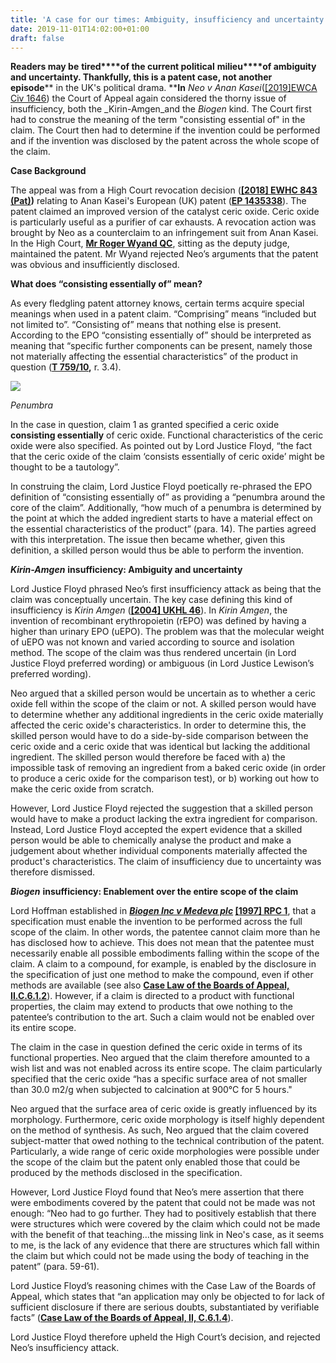 ```yaml
---
title: 'A case for our times: Ambiguity, insufficiency and uncertainty (Anan Kasei  v Neo [2019] EWCA Civ 1646)'
date: 2019-11-01T14:02:00+01:00
draft: false
---
```


**Readers may be** **tired****of the current political** **milieu****of ambiguity and uncertainty. Thankfully, this is a patent case, not another** **episode**** in the UK's political drama. ****In** _Neo v Anan Kasei_([\[2019\]EWCA Civ 1646](https://www.bailii.org/cgi-bin/format.cgi?doc=/ew/cases/EWCA/Civ/2019/1646.html)) the Court of Appeal again considered the thorny issue of insufficiency, both the _Kirin-Amgen_and the _Biogen_ kind. The Court first had to construe the meaning of the term "consisting essential of" in the claim. The Court then had to determine if the invention could be performed and if the invention was disclosed by the patent across the whole scope of the claim.  

  

**Case Background**

The appeal was from a High Court revocation decision (**[\[2018\] EWHC 843 (Pat)](https://www.bailii.org/cgi-bin/format.cgi?doc=/ew/cases/EWCA/Civ/2019/1646.html&query=(%22patent%22)))** relating to Anan Kasei's European (UK) patent ([**EP 1435338**](https://register.epo.org/application?number=EP02767896)). The patent claimed an improved version of the catalyst ceric oxide. Ceric oxide is particularly useful as a purifier of car exhausts. A revocation action was brought by Neo as a counterclaim to an infringement suit from Anan Kasei. In the High Court, [**Mr Roger Wyand QC**](http://www.hogarthchambers.com/barristers/roger-wyand-qc), sitting as the deputy judge, maintained the patent. Mr Wyand rejected Neo’s arguments that the patent was obvious and insufficiently disclosed. 

  

**What does “consisting essentially of” mean?**

As every fledgling patent attorney knows, certain terms acquire special meanings when used in a patent claim. “Comprising” means “included but not limited to”. “Consisting of” means that nothing else is present. According to the EPO “consisting essentially of” should be interpreted as meaning that “specific further components can be present, namely those not materially affecting the essential characteristics” of the product in question ([**T 759/10**](https://www.epo.org/law-practice/legal-texts/html/caselaw/2016/e/clr_ii_e_1_13.htm)**,** r. 3.4).

  

[![](https://1.bp.blogspot.com/-DoIUNo01qnw/Xaneu2ySKvI/AAAAAAAAJQc/tG3K7KZsUTgB3v6BtxWtbAUkoKy2FQLYQCNcBGAsYHQ/s1600/Picture1.jpg)](https://1.bp.blogspot.com/-DoIUNo01qnw/Xaneu2ySKvI/AAAAAAAAJQc/tG3K7KZsUTgB3v6BtxWtbAUkoKy2FQLYQCNcBGAsYHQ/s1600/Picture1.jpg)

_Penumbra_

In the case in question, claim 1 as granted specified a ceric oxide **consisting essentially** of ceric oxide. Functional characteristics of the ceric oxide were also specified. As pointed out by Lord Justice Floyd, “the fact that the ceric oxide of the claim ‘consists essentially of ceric oxide’ might be thought to be a tautology”. 

  

In construing the claim, Lord Justice Floyd poetically re-phrased the EPO definition of “consisting essentially of” as providing a “penumbra around the core of the claim”. Additionally, “how much of a penumbra is determined by the point at which the added ingredient starts to have a material effect on the essential characteristics of the product” (para. 14). The parties agreed with this interpretation. The issue then became whether, given this definition, a skilled person would thus be able to perform the invention.

  

**_Kirin-Amgen_** **insufficiency: Ambiguity and uncertainty**

Lord Justice Floyd phrased Neo’s first insufficiency attack as being that the claim was conceptually uncertain. The key case defining this kind of insufficiency is _Kirin Amgen_ ([**\[2004\] UKHL 46**](https://www.bailii.org/uk/cases/UKHL/2004/46.html "Link to BAILII version")). In _Kirin Amgen_, the invention of recombinant erythropoietin (rEPO) was defined by having a higher than urinary EPO (uEPO). The problem was that the molecular weight of uEPO was not known and varied according to source and isolation method. The scope of the claim was thus rendered uncertain (in Lord Justice Floyd preferred wording) or ambiguous (in Lord Justice Lewison’s preferred wording).

  

Neo argued that a skilled person would be uncertain as to whether a ceric oxide fell within the scope of the claim or not. A skilled person would have to determine whether any additional ingredients in the ceric oxide materially affected the ceric oxide's characteristics. In order to determine this, the skilled person would have to do a side-by-side comparison between the ceric oxide and a ceric oxide that was identical but lacking the additional ingredient. The skilled person would therefore be faced with a) the impossible task of removing an ingredient from a baked ceric oxide (in order to produce a ceric oxide for the comparison test), or b) working out how to make the ceric oxide from scratch.

  

However, Lord Justice Floyd rejected the suggestion that a skilled person would have to make a product lacking the extra ingredient for comparison. Instead, Lord Justice Floyd accepted the expert evidence that a skilled person would be able to chemically analyse the product and make a judgement about whether individual components materially affected the product's characteristics. The claim of insufficiency due to uncertainty was therefore dismissed.

  

**_Biogen_** **insufficiency: Enablement over the entire scope of the claim**

Lord Hoffman established in **[_Biogen Inc v Medeva plc_](https://www.blogger.com/null) [\[1997\] RPC 1](https://www.bailii.org/cgi-bin/redirect.cgi?path=/uk/cases/UKHL/1996/18.html "Link to BAILII version")**, that a specification must enable the invention to be performed across the full scope of the claim. In other words, the patentee cannot claim more than he has disclosed how to achieve. This does not mean that the patentee must necessarily enable all possible embodiments falling within the scope of the claim. A claim to a compound, for example, is enabled by the disclosure in the specification of just one method to make the compound, even if other methods are available (see also [**Case Law of the Boards of Appeal, II.C.6.1.2**](https://www.epo.org/law-practice/legal-texts/html/caselaw/2016/e/clr_ii_c_6_1_2.htm)). However, if a claim is directed to a product with functional properties, the claim may extend to products that owe nothing to the patentee’s contribution to the art. Such a claim would not be enabled over its entire scope.

  

The claim in the case in question defined the ceric oxide in terms of its functional properties. Neo argued that the claim therefore amounted to a wish list and was not enabled across its entire scope. The claim particularly specified that the ceric oxide “has a specific surface area of not smaller than 30.0 m2/g when subjected to calcination at 900°C for 5 hours."

  

Neo argued that the surface area of ceric oxide is greatly influenced by its morphology. Furthermore, ceric oxide morphology is itself highly dependent on the method of synthesis. As such, Neo argued that the claim covered subject-matter that owed nothing to the technical contribution of the patent. Particularly, a wide range of ceric oxide morphologies were possible under the scope of the claim but the patent only enabled those that could be produced by the methods disclosed in the specification.  
  

However, Lord Justice Floyd found that Neo’s mere assertion that there were embodiments covered by the patent that could not be made was not enough: “Neo had to go further. They had to positively establish that there were structures which were covered by the claim which could not be made with the benefit of that teaching…the missing link in Neo's case, as it seems to me, is the lack of any evidence that there are structures which fall within the claim but which could not be made using the body of teaching in the patent” (para. 59-61).

  

Lord Justice Floyd’s reasoning chimes with the Case Law of the Boards of Appeal, which states that “an application may only be objected to for lack of sufficient disclosure if there are serious doubts, substantiated by verifiable facts” ([**Case Law of the Boards of Appeal, II, C.6.1.4**](https://www.epo.org/law-practice/legal-texts/html/caselaw/2016/e/clr_ii_c_6_1_4.htm)).   
  
Lord Justice Floyd therefore upheld the High Court’s decision, and rejected Neo’s insufficiency attack.